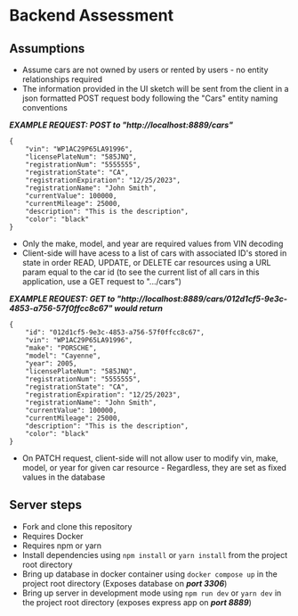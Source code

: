 # Backend Assessment

## Assumptions
- Assume cars are not owned by users or rented by users - no entity relationships required
- The information provided in the UI sketch will be sent from the client in a json formatted POST request body following the "Cars" entity naming conventions

***EXAMPLE REQUEST:  POST to "http://localhost:8889/cars"***
```
{
    "vin": "WP1AC29P65LA91996",
    "licensePlateNum": "585JNQ",
    "registrationNum": "5555555",
    "registrationState": "CA",
    "registrationExpiration": "12/25/2023",
    "registrationName": "John Smith",
    "currentValue": 100000,
    "currentMileage": 25000,
    "description": "This is the description",
    "color": "black"
}
```
- Only the make, model, and year are required values from VIN decoding
- Client-side will have acess to a list of cars with associated ID's stored in state in order READ, UPDATE, or DELETE car resources using a URL param equal to the car id (to see the current list of all cars in this application, use a GET request to ".../cars")

***EXAMPLE REQUEST: GET to "http://localhost:8889/cars/012d1cf5-9e3c-4853-a756-57f0ffcc8c67" would return***
```
{
    "id": "012d1cf5-9e3c-4853-a756-57f0ffcc8c67",
    "vin": "WP1AC29P65LA91996",
    "make": "PORSCHE",
    "model": "Cayenne",
    "year": 2005,
    "licensePlateNum": "585JNQ",
    "registrationNum": "5555555",
    "registrationState": "CA",
    "registrationExpiration": "12/25/2023",
    "registrationName": "John Smith",
    "currentValue": 100000,
    "currentMileage": 25000,
    "description": "This is the description",
    "color": "black"
}
```

- On PATCH request, client-side will not allow user to modify vin, make, model, or year for given car resource - Regardless, they are set as fixed values in the database

## Server steps
- Fork and clone this repository
- Requires Docker
- Requires npm or yarn
- Install dependencies using ```npm install``` or ```yarn install``` from the project root directory
- Bring up database in docker container using ```docker compose up``` in the project root directory (Exposes database on ***port 3306***)
- Bring up server in development mode using ```npm run dev``` or ```yarn dev``` in the project root directory (exposes express app on ***port 8889***)